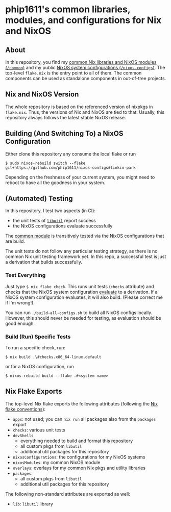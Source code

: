# phip1611's common libraries, modules, and configurations for Nix and NixOS

## About

In this repository, you find my
[common Nix libraries and NixOS modules (`/common`)](/common/README.md) and my
public [NixOS system configurations (`/nixos-configs`)](/nixos-configs/README.md).
The top-level `flake.nix` is the entry point to all of them. The common
components can be used as standalone components in out-of-tree projects.

## Nix and NixOS Version

The whole repository is based on the referenced version of nixpkgs in
`flake.nix`. Thus, the versions of Nix and NixOS are tied to that. Usually, this
repository always follows the latest stable NixOS release.

## Building (And Switching To) a NixOS Configuration

Either clone this repository any consume the local flake or run

```shell
$ sudo nixos-rebuild switch --flake git+https://github.com/phip1611/nixos-configs#linkin-park
```

Depending on the freshness of your current system, you might need to reboot to
have all the goodness in your system.

## (Automated) Testing

In this repository, I test two aspects (in CI):

- the unit tests of [`libutil`](/common/libutil/README.md) report success
- the NixOS configurations evaluate successfully

The [common module](./common/module/README.md) is transitively tested via the
NixOS configurations that are build.

The unit tests do not follow any particular testing strategy, as there is no
common Nix unit testing framework yet. In this repo, a successful test is just a
derivation that builds successfully.

### Test Everything

Just type `$ nix flake check`. This runs unit tests (`checks` attribute) and
checks that the NixOS system configuration
[evaluate](https://github.com/NixOS/nix/blob/3c200da242d8f0ccda447866028bb757e0b0bbd9/src/nix/flake.cc#L488)
to a derivation. If a NixOS system configuration evaluates, it will also build.
(Please correct me if I'm wrong!).

You can run `./build-all-configs.sh` to build all NixOS configs locally.
However, this should never be needed for testing, as evaluation should be good
enough.

### Build (Run) Specific Tests

To run a specific check, run:

```shell
$ nix build .\#checks.x86_64-linux.default
```

or for a NixOS configuration, run

```console
$ nixos-rebuild build --flake .#<system name>
```

## Nix Flake Exports

The top-level Nix flake exports the following attributes (following the [Nix
flake conventions](https://nixos.wiki/wiki/Flakes)):

- `apps`: not used; you can `nix run` all packages also from the `packages`
          export
- `checks`: various unit tests
- `devShells`
  - everything needed to build and format this repository
  - all custom pkgs from `libutil`
  - additional util packages for this repository
- `nixosConfigurations`: the configurations for my NixOS systems
- `nixosModules`: my common NixOS module
- `overlays`: overlays for my common Nix pkgs and utility libraries
- `packages`:
  - all custom pkgs from `libutil`
  - additional util packages for this repository

The following non-standard attributes are exported as well:

- `lib`: `libutil` library
